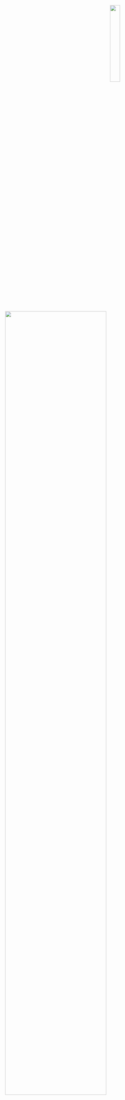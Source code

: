 <div align="center">
<img src="images/gif-readme.gif" width="25%" align="right" />
<img src="https://readme-typing-svg.demolab.com?font=Robot+Mono&weight=500&size=50&duration=4000&pause=300&color=3797FF&center=true&vCenter=true&multiline=true&repeat=false&random=false&width=1300&height=130&lines=Hola!+Que tal?;Me+llamo+Juliana+Ortiz" width="80%" />
<br><br>
<pre height="">
    💻 Aprendiendo a programar!
    🌸 Mis pronombres son she/her/ella
    🧑‍🍳 Actualmente estudiando la carrera de gastronomía!
</pre>

